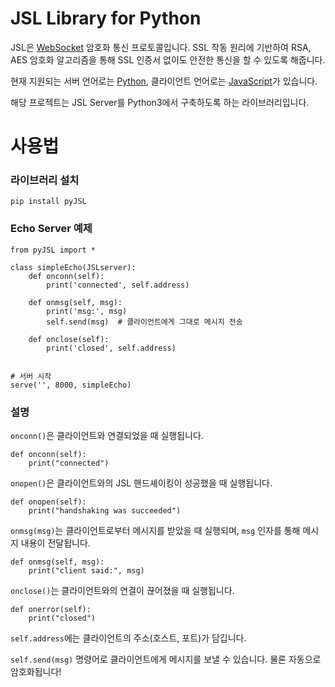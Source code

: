 # JSL Library for Python
JSL은 [WebSocket](https://ko.wikipedia.org/wiki/%EC%9B%B9%EC%86%8C%EC%BC%93) 암호화 통신 프로토콜입니다.
SSL 작동 원리에 기반하여 RSA, AES 암호화 알고리즘을 통해 SSL 인증서 없이도 안전한 통신을 할 수 있도록 해줍니다.

현재 지원되는 서버 언어로는 [Python](python.org), 클라이언트 언어로는 [JavaScript](https://ko.wikipedia.org/wiki/%EC%9E%90%EB%B0%94%EC%8A%A4%ED%81%AC%EB%A6%BD%ED%8A%B8)가 있습니다.

해당 프로젝트는 JSL Server를 Python3에서 구축하도록 하는 라이브러리입니다.

# 사용법

### 라이브러리 설치
```
pip install pyJSL
```

### Echo Server 예제
```python3
from pyJSL import *

class simpleEcho(JSLserver):
    def onconn(self):
        print('connected', self.address)

    def onmsg(self, msg):
        print('msg:', msg)
        self.send(msg)  # 클라이언트에게 그대로 메시지 전송

    def onclose(self):
        print('closed', self.address)


# 서버 시작
serve('', 8000, simpleEcho)
```

### 설명
`onconn()`은 클라이언트와 연결되었을 때 실행됩니다.
```python3
def onconn(self):
    print("connected")
```
`onopen()`은 클라이언트와의 JSL 핸드셰이킹이 성공했을 때 실행됩니다.
```python3
def onopen(self):
    print("handshaking was succeeded")
```
`onmsg(msg)`는 클라이언트로부터 메시지를 받았을 때 실행되며, `msg` 인자를 통해 메시지 내용이 전달됩니다.
```python3
def onmsg(self, msg):
    print("client said:", msg)
```
`onclose()`는 클라이언트와의 연결이 끊어졌을 때 실행됩니다.
```python3
def onerror(self):
    print("closed")
```
`self.address`에는 클라이언트의 주소(호스트, 포트)가 담깁니다.

`self.send(msg)` 명령어로 클라이언트에게 메시지를 보낼 수 있습니다. 물론 자동으로 암호화됩니다!
